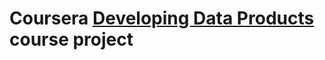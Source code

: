 Coursera [Developing Data Products](https://www.coursera.org/course/devdataprod) course project
==============================
